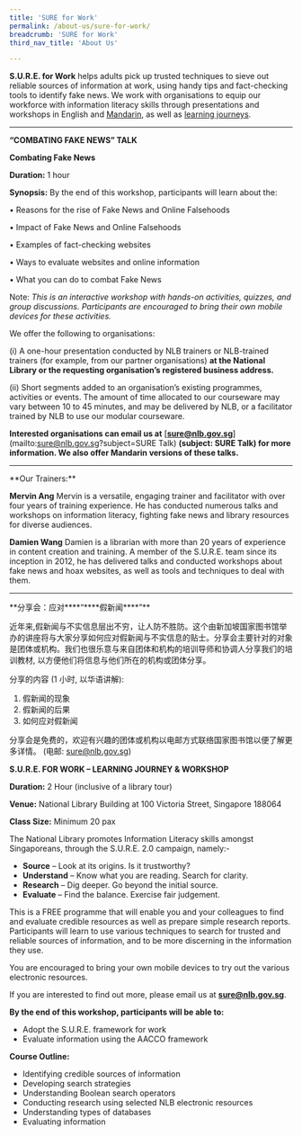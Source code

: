 ```yaml
---
title: 'SURE for Work'
permalink: /about-us/sure-for-work/
breadcrumb: 'SURE for Work'
third_nav_title: 'About Us'

---
```



**S.U.R.E. for Work** helps adults pick up trusted techniques to sieve out reliable sources of information at work,
using handy tips and fact-checking tools to identify fake news. We work with organisations to equip our workforce with information literacy skills through presentations and workshops in English and [Mandarin](#SURE_Talk_Mandarin), as well as [learning journeys](#Learning_Journey).

<hr>

**“COMBATING FAKE NEWS” TALK**

**Combating Fake News** 

**Duration:** 1 hour

**Synopsis:** By the end of this workshop, participants will learn about the:

•       Reasons for the rise of Fake News  and Online Falsehoods

•       Impact of Fake News and Online Falsehoods

•       Examples of fact-checking websites

•       Ways to evaluate websites and online information

•       What you can do to combat Fake News

Note:  *This is an interactive workshop with hands-on activities, quizzes, and group discussions. Participants are encouraged to bring their own mobile devices for these activities.*

We offer the following to organisations:

(i) A one-hour presentation conducted by NLB trainers or NLB-trained trainers (for example, from our partner organisations) **at the National Library or the requesting organisation’s registered business address.**

(ii) Short segments added to an organisation’s existing programmes, activities or events. The amount of time allocated to our courseware may vary between 10 to 45 minutes, and may be delivered by NLB, or a facilitator trained by NLB to use our modular courseware.

**Interested organisations can email us at** [**sure@nlb.gov.sg**](mailto:sure@nlb.gov.sg?subject=SURE Talk) **(subject: SURE Talk) for more information. We also offer Mandarin versions of these talks.** 



<hr>
**Our Trainers:**

**Mervin Ang**
Mervin is a versatile, engaging trainer and facilitator with over four years of training experience. He has conducted numerous talks and workshops on information literacy, fighting fake news and library resources for diverse audiences.

**Damien Wang**
Damien is a librarian with more than 20 years of experience in content creation and training. A member of the S.U.R.E. team since its inception in 2012, he has delivered talks and conducted workshops about fake news and hoax websites, as well as tools and techniques to deal with them.



<hr>
<a name="SURE_Talk_Mandarin">**分享会：应对****“****假新闻****”**

近年来,假新闻与不实信息层出不穷，让人防不胜防。这个由新加坡国家图书馆举办的讲座将与大家分享如何应对假新闻与不实信息的贴士。分享会主要针对的对象是团体或机构。我们也很乐意与来自团体和机构的培训导师和协调人分享我们的培训教材, 以方便他们将信息与他们所在的机构或团体分享。

 

分享的内容 (1 小时, 以华语讲解):

1. 假新闻的现象
2. 假新闻的后果
3. 如何应对假新闻

 

分享会是免费的，欢迎有兴趣的团体或机构以电邮方式联络国家图书馆以便了解更多详情。 (电邮: [sure@nlb.gov.sg](mailto:sure@nlb.gov.sg))

 

**<a name="Learning_Journey">S.U.R.E. FOR WORK – LEARNING JOURNEY & WORKSHOP**

**Duration:** 2 Hour (inclusive of a library tour)

**Venue:** National Library Building at 100 Victoria Street, Singapore 188064

**Class Size:** Minimum 20 pax

The National Library promotes Information Literacy skills amongst Singaporeans, through the S.U.R.E. 2.0 campaign, namely:-

- **Source** – Look at its origins. Is it trustworthy?
- **Understand** – Know what you are reading. Search for clarity.
- **Research** – Dig deeper. Go beyond the initial source.
- **Evaluate** – Find the balance. Exercise fair judgement.

This is a FREE programme that will enable you and your colleagues to find and evaluate credible resources as well as prepare simple research reports. Participants will learn to use various techniques to search for trusted and reliable sources of information, and to be more discerning in the information they use.

You are encouraged to bring your own mobile devices to try out the various electronic resources.

If you are interested to find out more, please email us at [**sure@nlb.gov.sg**](mailto:sure@nlb.gov.sg).

 

**By the end of this workshop, participants will be able to:**

- Adopt the S.U.R.E. framework for work 
- Evaluate information using the AACCO framework

**Course Outline:**

- Identifying credible sources of information
- Developing search strategies
- Understanding Boolean search operators
- Conducting research using selected NLB electronic resources
- Understanding types of databases
- Evaluating information





